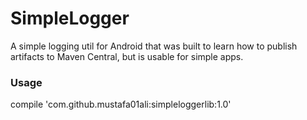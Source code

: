 SimpleLogger
============

A simple logging util for Android that was built to learn how to publish artifacts to Maven Central, but is usable for simple apps.

### Usage
compile 'com.github.mustafa01ali:simpleloggerlib:1.0'
